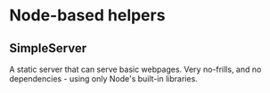 # Node-based helpers

## SimpleServer
A static server that can serve basic webpages. Very no-frills, and no dependencies - using only Node's built-in libraries.
